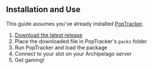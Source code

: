 ## Installation and Use

This guide assumes you’ve already installed [PopTracker](https://github.com/black-sliver/PopTracker/releases/latest).

1. [Download the latest release](https://github.com/RaceProUK/SADX-APTracker/releases/download/v1.112.8/sadx_rando_raceprouk.zip)
2. Place the downloaded file in PopTracker's `packs` folder
3. Run PopTracker and load the package
4. Connect to your slot on your Archipelago server
5. Get gaming!